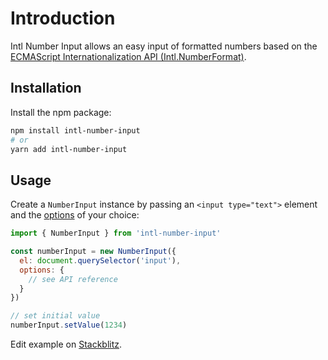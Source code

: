 # Introduction

Intl Number Input allows an easy input of formatted numbers based on the [ECMAScript Internationalization API (Intl.NumberFormat)](https://developer.mozilla.org/en-US/docs/Web/JavaScript/Reference/Global_Objects/Intl/NumberFormat).

## Installation

Install the npm package:

```bash
npm install intl-number-input
# or
yarn add intl-number-input
```

## Usage

Create a `NumberInput` instance by passing an `<input type="text">` element and the [options](/api/intl-number-input.numberinputoptions.html) of your choice:

```javascript
import { NumberInput } from 'intl-number-input'

const numberInput = new NumberInput({
  el: document.querySelector('input'),
  options: {
    // see API reference
  }
})

// set initial value
numberInput.setValue(1234)
```

Edit example on [Stackblitz](https://stackblitz.com/edit/typescript-wzvyz7?file=index.ts).
